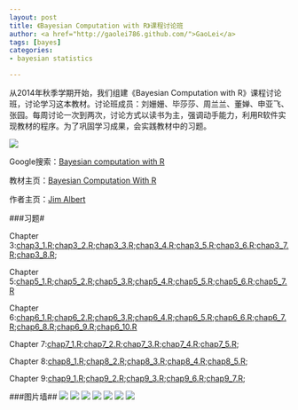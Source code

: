 ```yaml
---
layout: post
title: 《Bayesian Computation with R》课程讨论班
author: <a href="http://gaolei786.github.com/">GaoLei</a>
tags: [bayes]
categories:
- bayesian statistics

---
```


从2014年秋季学期开始，我们组建《Bayesian Computation with R》课程讨论班，讨论学习这本教材。讨论班成员：刘姗姗、毕莎莎、周兰兰、董婵、申亚飞、张园。每周讨论一次到两次，讨论方式以读书为主，强调动手能力，利用R软件实现教材的程序。为了巩固学习成果，会实践教材中的习题。

![](http://gaolei786.github.com/images/bcwr1.png)


Google搜索：[Bayesian computation with R](http://www.glgoo.com/search?q=Bayesian+computation+with+R)

教材主页：[Bayesian Computation With R](http://bayes.bgsu.edu/bcwr/)

作者主页：[Jim Albert](http://bayes.bgsu.edu/)



###习题#

Chapter 3:[chap3_1.R](http://gaolei786.github.com/code/bcwr/chap3_1.R);[chap3_2.R](http://gaolei786.github.com/code/bcwr/chap3_2.R);[chap3_3.R](http://gaolei786.github.com/code/bcwr/chap3_3.R);[chap3_4.R](http://gaolei786.github.com/code/bcwr/chap3_4.R);[chap3_5.R](http://gaolei786.github.com/code/bcwr/chap3_5.R);[chap3_6.R](http://gaolei786.github.com/code/bcwr/chap3_6.R);[chap3_7.R](http://gaolei786.github.com/code/bcwr/chap3_7.R);[chap3_8.R](http://gaolei786.github.com/code/bcwr/chap3_8.R);

Chapter 5:[chap5_1.R](http://gaolei786.github.com/code/bcwr/chap5_1.R);[chap5_2.R](http://gaolei786.github.com/code/bcwr/chap5_2.R);[chap5_3.R](http://gaolei786.github.com/code/bcwr/chap5_3.R);[chap5_4.R](http://gaolei786.github.com/code/bcwr/chap5_4.R);[chap5_5.R](http://gaolei786.github.com/code/bcwr/chap5_5.R);[chap5_6.R](http://gaolei786.github.com/code/bcwr/chap5_6.R);[chap5_7.R](http://gaolei786.github.com/code/bcwr/chap5_7.R)

Chapter 6:[chap6_1.R](http://gaolei786.github.com/code/bcwr/chap6_1.R);[chap6_2.R](http://gaolei786.github.com/code/bcwr/chap6_2.R);[chap6_3.R](http://gaolei786.github.com/code/bcwr/chap6_3.R);[chap6_4.R](http://gaolei786.github.com/code/bcwr/chap6_4.R);[chap6_5.R](http://gaolei786.github.com/code/bcwr/chap6_5.R);[chap6_6.R](http://gaolei786.github.com/code/bcwr/chap6_6.R);[chap6_7.R](http://gaolei786.github.com/code/bcwr/chap6_7.R);[chap6_8.R](http://gaolei786.github.com/code/bcwr/chap6_8.R);[chap6_9.R](http://gaolei786.github.com/code/bcwr/chap6_9.R);[chap6_10.R](http://gaolei786.github.com/code/bcwr/chap6_10.R)

Chapter 7:[chap7_1.R](http://gaolei786.github.com/code/bcwr/chap7_1.R);[chap7_2.R](http://gaolei786.github.com/code/bcwr/chap7_2.R);[chap7_3.R](http://gaolei786.github.com/code/bcwr/chap7_3.R);[chap7_4.R](http://gaolei786.github.com/code/bcwr/chap7_4.R);[chap7_5.R](http://gaolei786.github.com/code/bcwr/chap7_5.R);

Chapter 8:[chap8_1.R](http://gaolei786.github.com/code/bcwr/chap8_1.R);[chap8_2.R](http://gaolei786.github.com/code/bcwr/chap8_2.R);[chap8_3.R](http://gaolei786.github.com/code/bcwr/chap8_3.R);[chap8_4.R](http://gaolei786.github.com/code/bcwr/chap8_4.R);[chap8_5.R](http://gaolei786.github.com/code/bcwr/chap8_5.R);


Chapter 9:[chap9_1.R](http://gaolei786.github.com/code/bcwr/chap9_1.R);[chap9_2.R](http://gaolei786.github.com/code/bcwr/chap9_2.R);[chap9_3.R](http://gaolei786.github.com/code/bcwr/chap9_3.R);[chap9_6.R](http://gaolei786.github.com/code/bcwr/chap9_6.R);[chap9_7.R](http://gaolei786.github.com/code/bcwr/chap9_7.R);


###图片墙##
![](http://gaolei786.github.com/images/bcwr01.20.jpg)
![](http://gaolei786.github.com/images/bcwr03.16.jpg)
![](http://gaolei786.github.com/images/bcwr03.20.jpg)
![](http://gaolei786.github.com/images/bcwr03.23.jpg)
![](http://gaolei786.github.com/images/bcwr04.17.jpg)
![](http://gaolei786.github.com/images/bcwr05051.png)
![](http://gaolei786.github.com/images/bcwr05.052.jpg)



